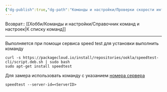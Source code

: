```yaml
---
{"dg-publish":true,"dg-path":"Команды и настройки/Проверки скорости интернета.md","permalink":"/komandy-i-nastrojki/proverki-skorosti-interneta/"}
---
```


Возврат:: [[Хобби/Команды и настройки/Справочник команд и настроек\|К списку команд]]

---

Выполняется при помощи сервиса speed test для установки выполнить команду

```console 
curl -s https://packagecloud.io/install/repositories/ookla/speedtest-cli/script.deb.sh | sudo bash
sudo apt-get install speedtest
```

Для замера использовать команду с указанием [номера сервера](https://gist.githubusercontent.com/stacksize/0d618c04d7744e6bb20691cc116755a5/raw/6e0524006841b0fb83b7abc59703b0ad64425e84/speedtest-cli-servers.md)

```console
speedtest --server-id=<ServerID>
```